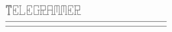 
    ╔╦╗┌─┐┬  ┌─┐┌─┐┬─┐┌─┐┌┬┐┌┬┐┌─┐┬─┐
     ║ ├┤ │  ├┤ │ ┬├┬┘├─┤││││││├┤ ├┬┘
     ╩ └─┘┴─┘└─┘└─┘┴└─┴ ┴┴ ┴┴ ┴└─┘┴└─

---
---
